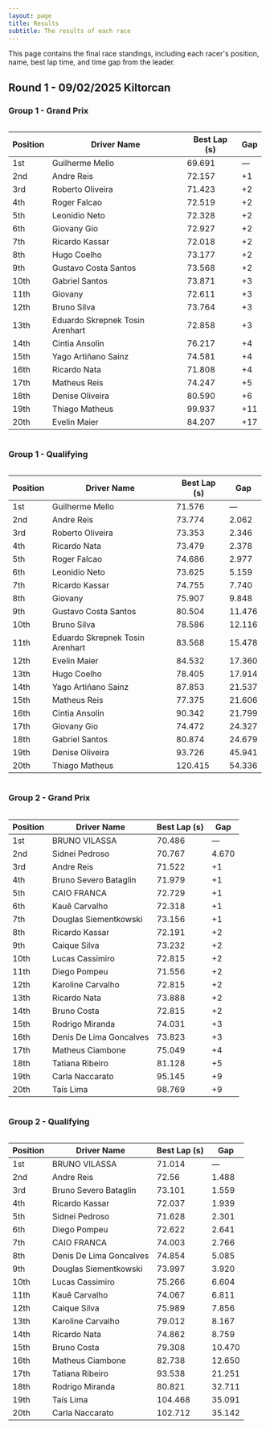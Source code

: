 ```yaml
---
layout: page
title: Results
subtitle: The results of each race
---
```


This page contains the final race standings, including each racer's position, name, best lap time, and time gap from the leader.

## Round 1 - 09/02/2025 Kiltorcan

### Group 1 - Grand Prix

<div style="overflow-x: auto;">

| Position | Driver Name                          | Best Lap (s) | Gap  |
|----------|-------------------------------------|--------------|------|
| 1st      | Guilherme Mello                     | 69.691       | —    |
| 2nd      | Andre Reis                          | 72.157       | +1   |
| 3rd      | Roberto Oliveira                   | 71.423       | +2   |
| 4th      | Roger Falcao                        | 72.519       | +2   |
| 5th      | Leonidio Neto                       | 72.328       | +2   |
| 6th      | Giovany Gio                         | 72.927       | +2   |
| 7th      | Ricardo Kassar                     | 72.018       | +2   |
| 8th      | Hugo Coelho                         | 73.177       | +2   |
| 9th      | Gustavo Costa Santos               | 73.568       | +2   |
| 10th     | Gabriel Santos                     | 73.871       | +3   |
| 11th     | Giovany                             | 72.611       | +3   |
| 12th     | Bruno Silva                        | 73.764       | +3   |
| 13th     | Eduardo Skrepnek Tosin Arenhart    | 72.858       | +3   |
| 14th     | Cintia Ansolin                      | 76.217       | +4   |
| 15th     | Yago Artiñano Sainz                | 74.581       | +4   |
| 16th     | Ricardo Nata                       | 71.808       | +4   |
| 17th     | Matheus Reis                       | 74.247       | +5   |
| 18th     | Denise Oliveira                    | 80.590       | +6   |
| 19th     | Thiago Matheus                     | 99.937       | +11  |
| 20th     | Evelin Maier                       | 84.207       | +17  |

</div>

### Group 1 - Qualifying

<div style="overflow-x: auto;">

| Position | Driver Name                          | Best Lap (s) | Gap    |
|----------|-------------------------------------|--------------|--------|
| 1st      | Guilherme Mello                     | 71.576       | —      |
| 2nd      | Andre Reis                          | 73.774       | 2.062  |
| 3rd      | Roberto Oliveira                   | 73.353       | 2.346  |
| 4th      | Ricardo Nata                       | 73.479       | 2.378  |
| 5th      | Roger Falcao                        | 74.686       | 2.977  |
| 6th      | Leonidio Neto                       | 73.625       | 5.159  |
| 7th      | Ricardo Kassar                     | 74.755       | 7.740  |
| 8th      | Giovany                             | 75.907       | 9.848  |
| 9th      | Gustavo Costa Santos               | 80.504       | 11.476 |
| 10th     | Bruno Silva                        | 78.586       | 12.116 |
| 11th     | Eduardo Skrepnek Tosin Arenhart    | 83.568       | 15.478 |
| 12th     | Evelin Maier                       | 84.532       | 17.360 |
| 13th     | Hugo Coelho                         | 78.405       | 17.914 |
| 14th     | Yago Artiñano Sainz                | 87.853       | 21.537 |
| 15th     | Matheus Reis                       | 77.375       | 21.606 |
| 16th     | Cintia Ansolin                      | 90.342       | 21.799 |
| 17th     | Giovany Gio                         | 74.472       | 24.327 |
| 18th     | Gabriel Santos                     | 80.874       | 24.679 |
| 19th     | Denise Oliveira                    | 93.726       | 45.941 |
| 20th     | Thiago Matheus                     | 120.415      | 54.336 |

</div>

### Group 2 - Grand Prix

<div style="overflow-x: auto;">

| Position | Driver Name                      | Best Lap (s) | Gap    |
|----------|---------------------------------|--------------|--------|
| 1st      | BRUNO VILASSA                   | 70.486       | —      |
| 2nd      | Sidnei Pedroso                  | 70.767       | 4.670  |
| 3rd      | Andre Reis                      | 71.522       | +1     |
| 4th      | Bruno Severo Bataglin           | 71.979       | +1     |
| 5th      | CAIO FRANCA                     | 72.729       | +1     |
| 6th      | Kauê Carvalho                   | 72.318       | +1     |
| 7th      | Douglas Siementkowski           | 73.156       | +1     |
| 8th      | Ricardo Kassar                  | 72.191       | +2     |
| 9th      | Caique Silva                    | 73.232       | +2     |
| 10th     | Lucas Cassimiro                 | 72.815       | +2     |
| 11th     | Diego Pompeu                    | 71.556       | +2     |
| 12th     | Karoline Carvalho               | 72.815       | +2     |
| 13th     | Ricardo Nata                    | 73.888       | +2     |
| 14th     | Bruno Costa                     | 72.815       | +2     |
| 15th     | Rodrigo Miranda                 | 74.031       | +3     |
| 16th     | Denis De Lima Goncalves         | 73.823       | +3     |
| 17th     | Matheus Ciambone                | 75.049       | +4     |
| 18th     | Tatiana Ribeiro                 | 81.128       | +5     |
| 19th     | Carla Naccarato                 | 95.145       | +9     |
| 20th     | Taís Lima                       | 98.769       | +9     |

</div>

### Group 2 - Qualifying

<div style="overflow-x: auto;">

| Position | Driver Name                      | Best Lap (s) | Gap    |
|----------|---------------------------------|--------------|--------|
| 1st      | BRUNO VILASSA                   | 71.014       | —      |
| 2nd      | Andre Reis                      | 72.56        | 1.488  |
| 3rd      | Bruno Severo Bataglin           | 73.101       | 1.559  |
| 4th      | Ricardo Kassar                  | 72.037       | 1.939  |
| 5th      | Sidnei Pedroso                  | 71.628       | 2.301  |
| 6th      | Diego Pompeu                    | 72.622       | 2.641  |
| 7th      | CAIO FRANCA                     | 74.003       | 2.766  |
| 8th      | Denis De Lima Goncalves         | 74.854       | 5.085  |
| 9th      | Douglas Siementkowski           | 73.997       | 3.920  |
| 10th     | Lucas Cassimiro                 | 75.266       | 6.604  |
| 11th     | Kauê Carvalho                   | 74.067       | 6.811  |
| 12th     | Caique Silva                    | 75.989       | 7.856  |
| 13th     | Karoline Carvalho               | 79.012       | 8.167  |
| 14th     | Ricardo Nata                    | 74.862       | 8.759  |
| 15th     | Bruno Costa                     | 79.308       | 10.470 |
| 16th     | Matheus Ciambone                | 82.738       | 12.650 |
| 17th     | Tatiana Ribeiro                 | 93.538       | 21.251 |
| 18th     | Rodrigo Miranda                 | 80.821       | 32.711 |
| 19th     | Taís Lima                       | 104.468      | 35.091 |
| 20th     | Carla Naccarato                 | 102.712      | 35.142 |

</div>
